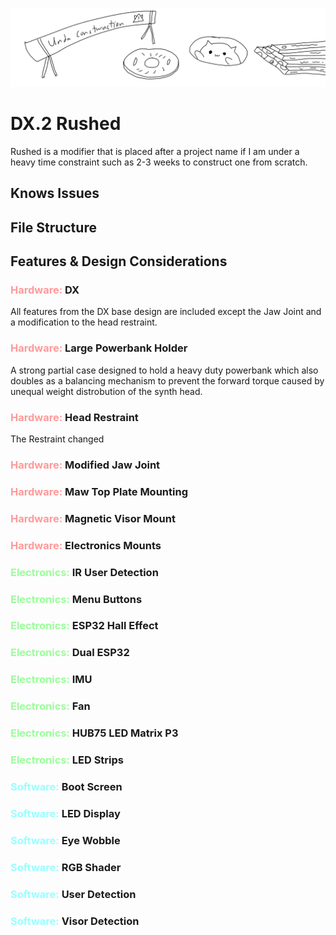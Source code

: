 ![UnderConstruction](../../.assets/Undaconstwuction.png)

# DX.2 Rushed
Rushed is a modifier that is placed after a project name if I am under a heavy time constraint such as 2-3 weeks to construct one from scratch. 

## Knows Issues


## File Structure
<strong style='color: #bb99ff;'></strong>

## Features & Design Considerations
### <strong style='color: #ff9999;'>Hardware:</strong> DX
All features from the DX base design are included except the Jaw Joint and a modification to the head restraint.

### <strong style='color: #ff9999;'>Hardware:</strong> Large Powerbank Holder
A strong partial case designed to hold a heavy duty powerbank which also doubles as a balancing mechanism to prevent the forward torque caused by unequal weight distrobution of the synth head.

### <strong style='color: #ff9999;'>Hardware:</strong> Head Restraint
The Restraint changed 

### <strong style='color: #ff9999;'>Hardware:</strong> Modified Jaw Joint

### <strong style='color: #ff9999;'>Hardware:</strong> Maw Top Plate Mounting

### <strong style='color: #ff9999;'>Hardware:</strong> Magnetic Visor Mount

### <strong style='color: #ff9999;'>Hardware:</strong> Electronics Mounts

### <strong style='color: #99ff99;'>Electronics:</strong> IR User Detection

### <strong style='color: #99ff99;'>Electronics:</strong> Menu Buttons

### <strong style='color: #99ff99;'>Electronics:</strong> ESP32 Hall Effect

### <strong style='color: #99ff99;'>Electronics:</strong> Dual ESP32

### <strong style='color: #99ff99;'>Electronics:</strong> IMU

### <strong style='color: #99ff99;'>Electronics:</strong> Fan

### <strong style='color: #99ff99;'>Electronics:</strong> HUB75 LED Matrix P3

### <strong style='color: #99ff99;'>Electronics:</strong> LED Strips

### <strong style='color: #99ffff;'>Software:</strong> Boot Screen

### <strong style='color: #99ffff;'>Software:</strong> LED Display

### <strong style='color: #99ffff;'>Software:</strong> Eye Wobble

### <strong style='color: #99ffff;'>Software:</strong> RGB Shader

### <strong style='color: #99ffff;'>Software:</strong> User Detection

### <strong style='color: #99ffff;'>Software:</strong> Visor Detection
